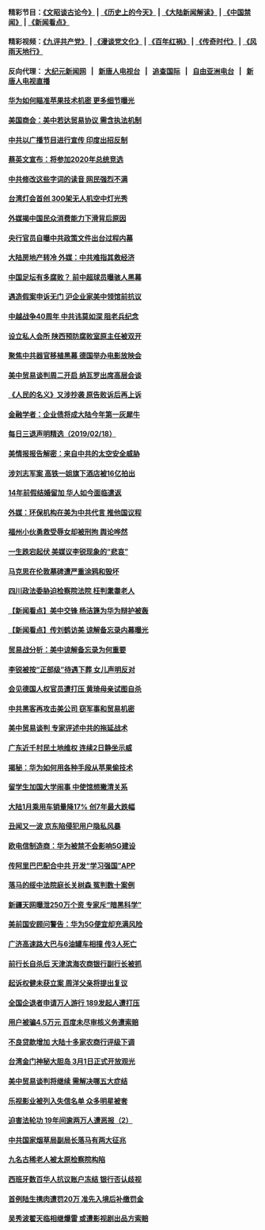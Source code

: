 #### 精彩节目：[《文昭谈古论今》](http://155.138.201.177/wenzhao) | [《历史上的今天》](http://155.138.201.177/today-in-history) | [《大陆新闻解读》](http://155.138.201.177/ntdtv-comedy) | [《中国禁闻》](http://155.138.201.177/ntdtv-news) | [《新闻看点》](http://155.138.201.177/news-insight) 

 #### 精彩视频：[《九评共产党》](http://155.138.201.177:10000/videos/jiuping) | [《漫谈党文化》](http://155.138.201.177:10000/videos/mtdwh) | [《百年红祸》](http://155.138.201.177:10000/videos/bnhh) | [《传奇时代》](http://155.138.201.177:10000/videos/legend) | [《风雨天地行》](http://155.138.201.177:10000/videos/fytdx) 

 #### 反向代理： [大纪元新闻网](http://155.138.201.177:10080/) &nbsp;&nbsp;|&nbsp;&nbsp; [新唐人电视台](http://155.138.201.177:8000/) &nbsp;&nbsp;|&nbsp;&nbsp; [追查国际](http://155.138.201.177:10010/) &nbsp;&nbsp;|&nbsp;&nbsp; [自由亚洲电台](http://155.138.201.177:9800/) &nbsp;&nbsp;|&nbsp;&nbsp; [新唐人电视直播](http://155.138.201.177/) 


#### [华为如何瞄准苹果技术机密 更多细节曝光](../pages/nsc413/n11054354.md?t=02191237) 

#### [美国商会：美中若达贸易协议 需含执法机制](../pages/nsc413/n11054711.md?t=02191237) 

#### [中共以广播节目进行宣传 印度出招反制](../pages/nsc413/n11055431.md?t=02191237) 

#### [蔡英文宣布：将参加2020年总统竞选](../pages/nsc413/n11055416.md?t=02191237) 

#### [中共修改这些字词的读音 网民强烈不满](../pages/nsc413/n11054891.md?t=02191237) 

#### [台湾灯会首创 300架无人机空中灯光秀](../pages/nsc413/n11055497.md?t=02191237) 

#### [外媒揭中国民众消费能力下滑背后原因](../pages/nsc413/n11055133.md?t=02191237) 

#### [央行官员自曝中共政策文件出台过程内幕](../pages/nsc413/n11055056.md?t=02191237) 

#### [大陆房地产转冷 外媒：中共难指其救经济](../pages/nsc413/n11054701.md?t=02191237) 

#### [中国足坛有多腐败？ 前中超球员曝骇人黑幕](../pages/nsc413/n11054239.md?t=02191237) 

#### [遇造假案申诉无门 沪企业家美中领馆前抗议](../pages/nsc413/n11054131.md?t=02191237) 

#### [中越战争40周年 中共讳莫如深 阻老兵纪念](../pages/nsc413/n11054519.md?t=02191237) 

#### [设立私人会所 陕西预防腐败室原主任被双开](../pages/nsc413/n11054761.md?t=02191237) 

#### [聚焦中共器官移植黑幕 德国举办电影放映会](../pages/nsc413/n11053319.md?t=02191237) 

#### [美中贸易谈判周二开启 纳瓦罗出席高层会谈](../pages/nsc413/n11054651.md?t=02191237) 

#### [《人民的名义》又涉抄袭 原告败诉后再上诉](../pages/nsc413/n11054500.md?t=02191237) 

#### [金融学者：企业债将成大陆今年第一灰犀牛](../pages/nsc413/n11054331.md?t=02191237) 

#### [每日三退声明精选（2019/02/18）](../pages/nsc413/n11054730.md?t=02191237) 

#### [美情报报告解密：来自中共的太空安全威胁](../pages/nsc413/n11053340.md?t=02191237) 

#### [涉刘志军案 高铁一姐旗下酒店被16亿拍出](../pages/nsc413/n11054301.md?t=02191237) 

#### [14年前假结婚留加 华人如今面临遣返](../pages/nsc413/n11053995.md?t=02191237) 

#### [外媒：环保机构在美为中共代言 推他国议程](../pages/nsc413/n11053919.md?t=02191237) 

#### [福州小伙勇救受辱女却被刑拘 舆论哗然](../pages/nsc413/n11054114.md?t=02191237) 

#### [一生跌宕起伏 美媒议李锐现象的“悲哀”](../pages/nsc413/n11054037.md?t=02191237) 

#### [马克思在伦敦墓碑遭严重涂鸦和毁坏](../pages/nsc413/n11053892.md?t=02191237) 

#### [四川政法委胁迫检察院法院 枉判耄耋老人](../pages/nsc413/n11053258.md?t=02191237) 

#### [【新闻看点】美中交锋 杨洁篪为华为辩护被轰](../pages/nsc413/n11053813.md?t=02191237) 

#### [【新闻看点】传刘鹤访美 谅解备忘录内幕曝光](../pages/nsc413/n11053719.md?t=02191237) 

#### [贸易战分析：美中谅解备忘录为何重要](../pages/nsc413/n11054022.md?t=02191237) 

#### [李锐被按“正部级”待遇下葬 女儿声明反对](../pages/nsc413/n11053920.md?t=02191237) 

#### [会见德国人权官员遭打压 黄琦母亲试图自杀](../pages/nsc413/n11053863.md?t=02191237) 

#### [中共黑客再攻击美公司 窃军事和贸易机密](../pages/nsc413/n11053773.md?t=02191237) 

#### [美中贸易谈判 专家评述中共的拖延战术](../pages/nsc413/n11053786.md?t=02191237) 

#### [广东近千村民土地维权 连续2日静坐示威](../pages/nsc413/n11053860.md?t=02191237) 

#### [揭秘：华为如何用各种手段从苹果偷技术](../pages/nsc413/n11053887.md?t=02191237) 

#### [留学生加国大学闹事 中使馆想撇清关系](../pages/nsc413/n11053775.md?t=02191237) 

#### [大陆1月乘用车销量降17%  创7年最大跌幅](../pages/nsc413/n11053529.md?t=02191237) 

#### [丑闻又一波 京东陷侵犯用户隐私风暴](../pages/nsc413/n11053706.md?t=02191237) 

#### [欧电信制造商：华为被禁不会影响5G建设](../pages/nsc413/n11053647.md?t=02191237) 

#### [传阿里巴巴配合中共 开发“学习强国”APP](../pages/nsc413/n11053681.md?t=02191237) 

#### [落马的绥中法院庭长关树森 冤判数十案例](../pages/nsc413/n11051545.md?t=02191237) 

#### [新疆天网曝泄250万个资 专家斥“暗黑科学”](../pages/nsc413/n11052635.md?t=02191237) 

#### [美前国安顾问警告：华为5G便宜却充满风险](../pages/nsc413/n11053387.md?t=02191237) 


#### [广济高速路大巴与6油罐车相撞 传3人死亡](../pages/nsc413/n11053120.md?t=02191237) 

#### [前行长自杀后 天津滨海农商银行副行长被抓](../pages/nsc413/n11053088.md?t=02191237) 

#### [起诉权健未获立案 周洋父亲将提出复议](../pages/nsc413/n11052803.md?t=02191237) 

#### [全国企退者申请万人游行 189发起人遭打压](../pages/nsc413/n11052169.md?t=02191237) 

#### [用户被骗4.5万元 百度未尽审核义务遭索赔](../pages/nsc413/n11052685.md?t=02191237) 

#### [不良贷款增加 大陆十多家农商行评级下调](../pages/nsc413/n11052060.md?t=02191237) 

#### [台湾金门神秘大胆岛 3月1日正式开放观光](../pages/nsc413/n11052746.md?t=02191237) 

#### [美中贸易谈判将继续 需解决哪五大症结](../pages/nsc413/n11052353.md?t=02191237) 

#### [乐视影业被列入失信名单 众多明星被套](../pages/nsc413/n11052010.md?t=02191237) 

#### [迫害法轮功 19年间逾两万人遭恶报（2）](../pages/nsc413/n11047910.md?t=02191237) 

#### [中共国家烟草局副局长落马有两大征兆](../pages/nsc413/n11052249.md?t=02191237) 

#### [九名古稀老人被太原检察院构陷](../pages/nsc413/n11051239.md?t=02191237) 

#### [西班牙数百华人抗议账户冻结 银行否认歧视](../pages/nsc413/n11052166.md?t=02191237) 

#### [首例陆生携肉遭罚20万 准先入境后补缴罚金](../pages/nsc413/n11051767.md?t=02191237) 

#### [吴秀波翟天临相继爆雷 或遭影视剧出品方索赔](../pages/nsc413/n11051890.md?t=02191237) 

